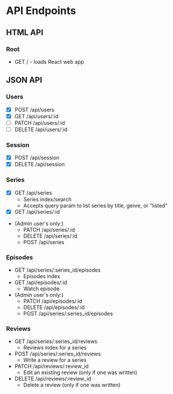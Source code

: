 # API Endpoints

## HTML API

### Root

- GET / - loads React web app

## JSON API

### Users

- [X] POST /api/users
- [X] GET /api/users/:id
- [ ] PATCH /api/users/:id
- [ ] DELETE /api/users/:id

### Session

- [X] POST /api/session
- [X] DELETE /api/session

### Series

- [X] GET /api/series
  - Series index/search
  - Accepts query param to list series by title, genre, or "listed"
- [X] GET /api/series/:id
- (Admin user's only:)
  - PATCH /api/series/:id
  - DELETE /api/series/:id
  - POST /api/series

### Episodes

- GET /api/series/:series_id/episodes
  - Episodes index
- GET /api/episodes/:id
  - Watch episode
- (Admin user's only:)
  - PATCH /api/episodes/:id
  - DELETE /api/episodes/:id
  - POST /api/series/:series_id/episodes

### Reviews

- GET /api/series/:series_id/reviews
  - Reviews index for a series
- POST /api/series/:series_id/reviews
  - Write a review for a series
- PATCH /api/reviews/:review_id
  - Edit an existing review (only if one was written)
- DELETE /api/reviews/:review_id
  - Delete a review (only if one was written)
